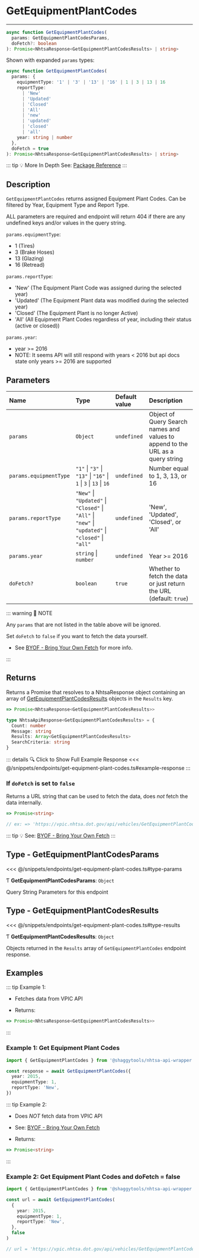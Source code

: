 # GetEquipmentPlantCodes

---

```typescript
async function GetEquipmentPlantCodes(
  params: GetEquipmentPlantCodesParams,
  doFetch?: boolean
): Promise<NhtsaResponse<GetEquipmentPlantCodesResults> | string>
```

Shown with expanded `params` types:

```typescript
async function GetEquipmentPlantCodes(
  params: {
    equipmentType: '1' | '3' | '13' | '16' | 1 | 3 | 13 | 16
    reportType:
      | 'New'
      | 'Updated'
      | 'Closed'
      | 'All'
      | 'new'
      | 'updated'
      | 'closed'
      | 'all'
    year: string | number
  },
  doFetch = true
): Promise<NhtsaResponse<GetEquipmentPlantCodesResults> | string>
```

::: tip :bulb: More In Depth
See: [Package Reference](../../typedoc/modules/api_endpoints_GetEquipmentPlantCodes)
:::

## Description

`GetEquipmentPlantCodes` returns assigned Equipment Plant Codes. Can be filtered by Year,
Equipment Type and Report Type.

ALL parameters are required and endpoint will return 404 if there are any undefined keys and/or
values in the query string.

`params.equipmentType`:

- 1 (Tires)
- 3 (Brake Hoses)
- 13 (Glazing)
- 16 (Retread)

`params.reportType`:

- 'New' (The Equipment Plant Code was assigned during the selected year)
- 'Updated' (The Equipment Plant data was modified during the selected year)
- 'Closed' (The Equipment Plant is no longer Active)
- 'All' (All Equipment Plant Codes regardless of year, including their status (active or closed))

`params.year`:

- year >= 2016
- NOTE: It seems API will still respond with years < 2016 but api docs state only years >= 2016
  are supported

## Parameters

| Name                   | Type                                                                                               | Default value | Description                                                                    |
| :--------------------- | :------------------------------------------------------------------------------------------------- | :------------ | :----------------------------------------------------------------------------- |
| `params`               | `Object`                                                                                           | `undefined`   | Object of Query Search names and values to append to the URL as a query string |
| `params.equipmentType` | `"1"` \| `"3"` \| `"13"` \| `"16"` \| `1` \| `3` \| `13` \| `16`                                   | `undefined`   | Number equal to 1, 3, 13, or 16                                                |
| `params.reportType`    | `"New"` \| `"Updated"` \| `"Closed"` \| `"All"` \| `"new"` \| `"updated"` \| `"closed"` \| `"all"` | `undefined`   | 'New', 'Updated', 'Closed', or 'All'                                           |
| `params.year`          | `string` \| `number`                                                                               | `undefined`   | Year >= 2016                                                                   |
| `doFetch?`             | `boolean`                                                                                          | `true`        | Whether to fetch the data or just return the URL (default: `true`)             |

::: warning 📝 NOTE

Any `params` that are not listed in the table above will be ignored.

Set `doFetch` to `false` if you want to fetch the data yourself.

- See [BYOF - Bring Your Own Fetch](../../guide/bring-your-own-fetch.md#option-1-set-dofetch-to-false)
  for more info.

:::

## Returns

Returns a Promise that resolves to a NhtsaResponse object containing an array of
[GetEquipmentPlantCodesResults](#type-getequipmentplantcodesresults) objects in
the `Results` key.

```typescript
=> Promise<NhtsaResponse<GetEquipmentPlantCodesResults>>
```

```typescript
type NhtsaApiResponse<GetEquipmentPlantCodesResults> = {
  Count: number
  Message: string
  Results: Array<GetEquipmentPlantCodesResults>
  SearchCriteria: string
}
```

::: details :mag: Click to Show Full Example Response
<<< @/snippets/endpoints/get-equipment-plant-codes.ts#example-response
:::

### If `doFetch` is set to `false`

Returns a URL string that can be used to fetch the data, does _not_ fetch the data internally.

```typescript
=> Promise<string>

// ex: => 'https://vpic.nhtsa.dot.gov/api/vehicles/GetEquipmentPlantCodes?year=2015&equipmentType=1&reportType=new&format=json'
```

::: tip :bulb: See: [BYOF - Bring Your Own Fetch](../../guide/bring-your-own-fetch.md#option-1-set-dofetch-to-false)
:::

## Type - GetEquipmentPlantCodesParams

<<< @/snippets/endpoints/get-equipment-plant-codes.ts#type-params

Ƭ **GetEquipmentPlantCodesParams**: `Object`

Query String Parameters for this endpoint

## Type - GetEquipmentPlantCodesResults

<<< @/snippets/endpoints/get-equipment-plant-codes.ts#type-results

Ƭ **GetEquipmentPlantCodesResults**: `Object`

Objects returned in the `Results` array of `GetEquipmentPlantCodes` endpoint
response.

## Examples

::: tip Example 1:

- Fetches data from VPIC API

- Returns:

```typescript
=> Promise<NhtsaResponse<GetEquipmentPlantCodesResults>>
```

:::

### Example 1: Get Equipment Plant Codes

```ts
import { GetEquipmentPlantCodes } from '@shaggytools/nhtsa-api-wrapper'

const response = await GetEquipmentPlantCodes({
  year: 2015,
  equipmentType: 1,
  reportType: 'New',
})
```

::: tip Example 2:

- Does _NOT_ fetch data from VPIC API

- See: [BYOF - Bring Your Own Fetch](../../guide/bring-your-own-fetch.md#option-1-set-dofetch-to-false)

- Returns:

```typescript
=> Promise<string>
```

:::

### Example 2: Get Equipment Plant Codes and doFetch = false

```ts
import { GetEquipmentPlantCodes } from '@shaggytools/nhtsa-api-wrapper'

const url = await GetEquipmentPlantCodes(
  {
    year: 2015,
    equipmentType: 1,
    reportType: 'New',
  },
  false
)

// url = 'https://vpic.nhtsa.dot.gov/api/vehicles/GetEquipmentPlantCodes?year=2015&equipmentType=1&reportType=New&format=json'
```
